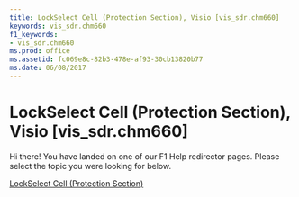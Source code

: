 ```yaml
---
title: LockSelect Cell (Protection Section), Visio [vis_sdr.chm660]
keywords: vis_sdr.chm660
f1_keywords:
- vis_sdr.chm660
ms.prod: office
ms.assetid: fc069e8c-82b3-478e-af93-30cb13820b77
ms.date: 06/08/2017
---
```



# LockSelect Cell (Protection Section), Visio [vis_sdr.chm660]

Hi there! You have landed on one of our F1 Help redirector pages. Please select the topic you were looking for below.

[LockSelect Cell (Protection Section)](http://msdn.microsoft.com/library/c96b45a5-719e-8c4b-71b9-cb2224d83e21%28Office.15%29.aspx)

